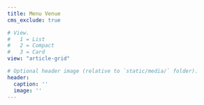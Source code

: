 ```yaml
---
title: Menu Venue
cms_exclude: true

# View.
#   1 = List
#   2 = Compact
#   3 = Card
view: "article-grid"

# Optional header image (relative to `static/media/` folder).
header:
  caption: ''
  image: ''
---
```


